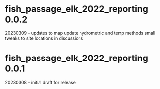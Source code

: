 # fish_passage_elk_2022_reporting 0.0.2
20230309 - updates to map
update hydrometric and temp methods
small tweaks to site locations in discussions


# fish_passage_elk_2022_reporting 0.0.1

20230308 - initial draft for release


